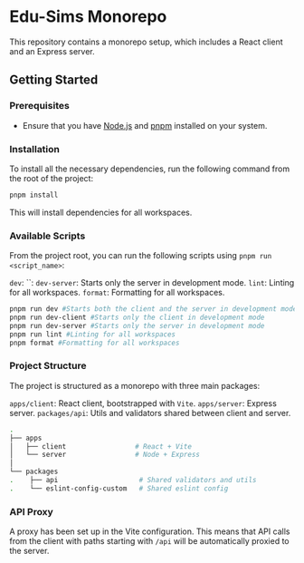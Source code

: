 # Edu-Sims Monorepo

This repository contains a monorepo setup, which includes a React client and an Express server.

## Getting Started

### Prerequisites

- Ensure that you have [Node.js](https://nodejs.org/) and [pnpm](https://pnpm.io/) installed on your system.

### Installation

To install all the necessary dependencies, run the following command from the root of the project:

```sh
pnpm install
```

This will install dependencies for all workspaces.

### Available Scripts

From the project root, you can run the following scripts using `pnpm run <script_name>`:

`dev`:
``: 
`dev-server`: Starts only the server in development mode.
`lint`: Linting for all workspaces.
`format`: Formatting for all workspaces.

```sh
pnpm run dev #Starts both the client and the server in development mode
pnpm run dev-client #Starts only the client in development mode
pnpm run dev-server #Starts only the server in development mode
pnpm run lint #Linting for all workspaces
pnpm format #Formatting for all workspaces
```

### Project Structure

The project is structured as a monorepo with three main packages:

`apps/client`: React client, bootstrapped with `Vite`.
`apps/server`: Express server.
`packages/api`: Utils and validators shared between client and server.

```bash
.
├── apps
│   ├── client                 # React + Vite
│   └── server                 # Node + Express
│  
└── packages
.    ├── api                    # Shared validators and utils
.    └── eslint-config-custom   # Shared eslint config

```

### API Proxy

A proxy has been set up in the Vite configuration. This means that API calls from the client with paths starting with `/api` will be automatically proxied to the server.
